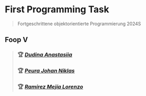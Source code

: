 # First Programming Task 
> Fortgeschrittene objektorientierte Programmierung 2024S


## Foop V
>### &#127942; [_Dudina Anastasiia_](https://tuwel.tuwien.ac.at/user/view.php?id=182690&course=63218/)
>### &#127942; [_Peura Johan Niklas_](https://tuwel.tuwien.ac.at/user/view.php?id=78904&course=63218/)
>### &#127942; [_Ramírez Mejía Lorenzo_](https://tuwel.tuwien.ac.at/user/view.php?id=107014&course=63218/)
